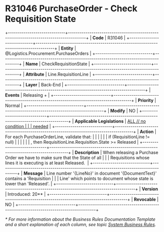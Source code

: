 ﻿---
erp.type: business-rule
erp.entity: Logistics.Procurement.PurchaseOrders
---

# R31046 PurchaseOrder - Check Requisition State
+-----------------------------+---------------------------------------------------------------------------------------+
| **Code**                    | R31046                                                                                |
+-----------------------------+---------------------------------------------------------------------------------------+
| **Entity**                  | @Logistics.Procurement.PurchaseOrders                                                                         |
+-----------------------------+---------------------------------------------------------------------------------------+
| **Name**                    | CheckRequisitionState                                                                 |
+-----------------------------+---------------------------------------------------------------------------------------+
| **Attribute**               | Line.RequisitionLine                                                                  |
+-----------------------------+---------------------------------------------------------------------------------------+
| **Layer**                   | Back-End                                                                              |
+-----------------------------+---------------------------------------------------------------------------------------+
| **Events**                  | Releasing +                                                                           |
+-----------------------------+---------------------------------------------------------------------------------------+
| **Priority**                | Normal                                                                                |
+-----------------------------+---------------------------------------------------------------------------------------+
| **Modify**                  | NO                                                                                    |
+-----------------------------+---------------------------------------------------------------------------------------+
| **Applicable Legislations** | [ALL // no condition                                                                  |
|                             | needed](https://confluence.erp.net/display/techdoc/Country+Specific+Functionality)    |
+-----------------------------+---------------------------------------------------------------------------------------+
| **Action**                  | For each PurchaseOrderLine, validate that:                                            |
|                             |                                                                                       |
|                             | if (RequisitionLine != null)                                                          |
|                             |                                                                                       |
|                             | , then RequisitionLine.Requisition.State \>= Released                                 |
+-----------------------------+---------------------------------------------------------------------------------------+
| **Description**             | When releasing a Purchase Order we have to make sure that the State of all            |
|                             | Requisitions whose lines it is executing is at least Released.                        |
+-----------------------------+---------------------------------------------------------------------------------------+
| **Message**                 | Line number \'{LineNo}\' in document \'{DocumentText}\' contains a \'Requisition      |
|                             | Line\' which points to document whose state is lower than \'Released\'.               |
+-----------------------------+---------------------------------------------------------------------------------------+
| **Version**                 | Introduced: 20\*\*                                                                    |
+-----------------------------+---------------------------------------------------------------------------------------+
| **Revocable**               | NO                                                                                    |
+-----------------------------+---------------------------------------------------------------------------------------+

*\* For more information about the Business Rules Documentation Template and a short explanation of each column, see
topic [System Business Rules](../templates/template-description-system-business-rules.md).*

  

  

